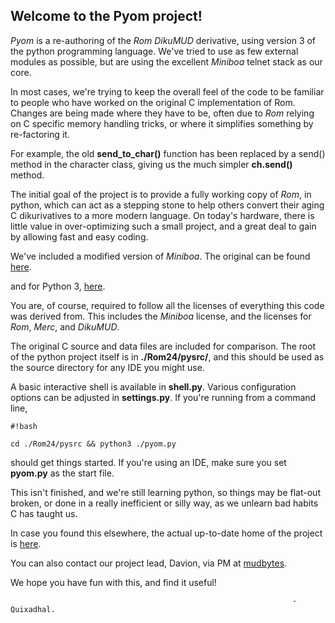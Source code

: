 ## Welcome to the Pyom project! ##

*Pyom* is a re-authoring of the *Rom DikuMUD* derivative, using version 3 of the
python programming language.  We've tried to use as few external modules as
possible, but are using the excellent *Miniboa* telnet stack as our core.

In most cases, we're trying to keep the overall feel of the code to be
familiar to people who have worked on the original C implementation of Rom.
Changes are being made where they have to be, often due to *Rom* relying on C
specific memory handling tricks, or where it simplifies something by
re-factoring it.

For example, the old **send_to_char()** function has been replaced by a send()
method in the character class, giving us the much simpler **ch.send()** method.

The initial goal of the project is to provide a fully working copy of *Rom*, in
python, which can act as a stepping stone to help others convert their aging C
dikurivatives to a more modern language.  On today's hardware, there is little
value in over-optimizing such a small project, and a great deal to gain by
allowing fast and easy coding.

We've included a modified version of *Miniboa*.  The original can be found [here](https://code.google.com/p/miniboa/).

and for Python 3, [here](https://code.google.com/p/miniboa-py3/).

You are, of course, required to follow all the licenses of everything this
code was derived from.  This includes the *Miniboa* license, and the licenses
for *Rom*, *Merc*, and *DikuMUD*.

The original C source and data files are included for comparison.  The root
of the python project itself is in **./Rom24/pysrc/**, and this should be used as
the source directory for any IDE you might use.

A basic interactive shell is available in **shell.py**.  Various configuration
options can be adjusted in **settings.py**.  If you're running from a command
line, 
```
#!bash

cd ./Rom24/pysrc && python3 ./pyom.py
```
 should get things started.  If
you're using an IDE, make sure you set **pyom.py** as the start file.

This isn't finished, and we're still learning python, so things may be
flat-out broken, or done in a really inefficient or silly way, as we unlearn
bad habits C has taught us.

In case you found this elsewhere, the actual up-to-date home of the project
is [here](https://bitbucket.org/mudbytes/pyom).

You can also contact our project lead, Davion, via PM at [mudbytes](http://www.mudbytes.net/).

We hope you have fun with this, and find it useful!

                                                                   -Quixadhal.